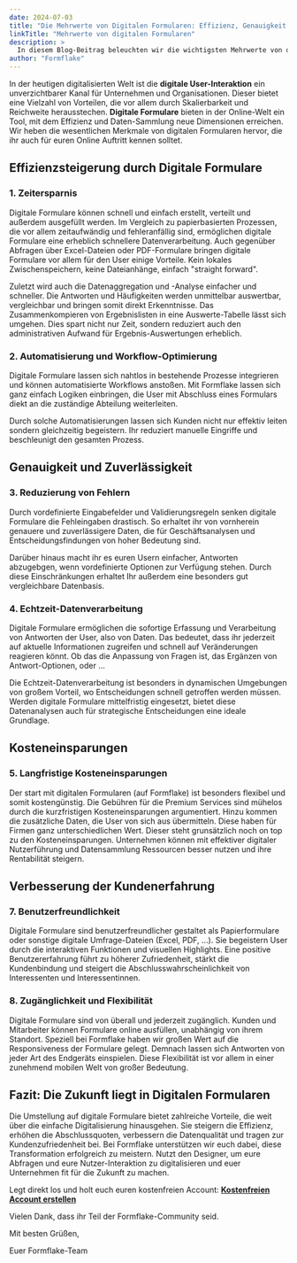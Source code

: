 ```yaml
---
date: 2024-07-03
title: "Die Mehrwerte von Digitalen Formularen: Effizienz, Genauigkeit und Nachhaltigkeit"
linkTitle: "Mehrwerte von digitalen Formularen"
description: >
  In diesem Blog-Beitrag beleuchten wir die wichtigsten Mehrwerte von digitalen Formularen und wie sie eure Arbeitsprozesse schon kurzfristig optimieren und mittelfristig revolutionieren können.
author: "Formflake"
---
```


In der heutigen digitalisierten Welt ist die **digitale User-Interaktion** ein unverzichtbarer Kanal für Unternehmen und Organisationen. Dieser bietet eine Vielzahl von Vorteilen, die vor allem durch Skalierbarkeit und Reichweite herausstechen. **Digitale Formulare** bieten in der Online-Welt ein Tool, mit dem Effizienz und Daten-Sammlung neue Dimensionen erreichen. Wir heben die wesentlichen Merkmale von digitalen Formularen hervor, die ihr auch für euren Online Auftritt kennen solltet.

## Effizienzsteigerung durch Digitale Formulare

### 1. Zeitersparnis

Digitale Formulare können schnell und einfach erstellt, verteilt und außerdem ausgefüllt werden. Im Vergleich zu papierbasierten Prozessen, die vor allem zeitaufwändig und fehleranfällig sind, ermöglichen digitale Formulare eine erheblich schnellere Datenverarbeitung. Auch gegenüber Abfragen über Excel-Dateien oder PDF-Formulare bringen digitale Formulare vor allem für den User einige Vorteile. Kein lokales Zwischenspeichern, keine Dateianhänge, einfach "straight forward".

Zuletzt wird auch die Datenaggregation und -Analyse einfacher und schneller. Die Antworten und Häufigkeiten werden unmittelbar auswertbar, vergleichbar und bringen somit direkt Erkenntnisse. Das Zusammenkompieren von Ergebnislisten in eine Auswerte-Tabelle lässt sich umgehen. Dies spart nicht nur Zeit, sondern reduziert auch den administrativen Aufwand für Ergebnis-Auswertungen erheblich.

### 2. Automatisierung und Workflow-Optimierung

Digitale Formulare lassen sich nahtlos in bestehende Prozesse integrieren und können automatisierte Workflows anstoßen. Mit Formflake lassen sich ganz einfach Logiken einbringen, die User mit Abschluss eines Formulars diekt an die zuständige Abteilung weiterleiten.

Durch solche Automatisierungen lassen sich Kunden nicht nur effektiv leiten sondern gleichzeitig begeistern. Ihr reduziert manuelle Eingriffe und beschleunigt den gesamten Prozess.

## Genauigkeit und Zuverlässigkeit

### 3. Reduzierung von Fehlern

Durch vordefinierte Eingabefelder und Validierungsregeln senken digitale Formulare die Fehleingaben drastisch. So erhaltet ihr von vornherein genauere und zuverlässigere Daten, die für Geschäftsanalysen und Entscheidungsfindungen von hoher Bedeutung sind.

Darüber hinaus macht ihr es euren Usern einfacher, Antworten abzugebgen, wenn vordefinierte Optionen zur Verfügung stehen. Durch diese Einschränkungen erhaltet Ihr außerdem eine besonders gut vergleichbare Datenbasis.

### 4. Echtzeit-Datenverarbeitung

Digitale Formulare ermöglichen die sofortige Erfassung und Verarbeitung von Antworten der User, also von Daten. Das bedeutet, dass ihr jederzeit auf aktuelle Informationen zugreifen und schnell auf Veränderungen reagieren könnt. Ob das die Anpassung von Fragen ist, das Ergänzen von Antwort-Optionen, oder ...

Die Echtzeit-Datenverarbeitung ist besonders in dynamischen Umgebungen von großem Vorteil, wo Entscheidungen schnell getroffen werden müssen. Werden digitale Formulare mittelfristig eingesetzt, bietet diese Datenanalysen auch für strategische Entscheidungen eine ideale Grundlage.

## Kosteneinsparungen

### 5. Langfristige Kosteneinsparungen

Der start mit digitalen Formularen (auf Formflake) ist besonders flexibel und somit kostengünstig. Die Gebühren für die Premium Services sind mühelos durch die kurzfristigen Kosteneinsparungen argumentiert. Hinzu kommen die zusätzliche Daten, die User von sich aus übermitteln. Diese haben für Firmen ganz unterschiedlichen Wert. Dieser steht grunsätzlich noch on top zu den Kosteneinsparungen. Unternehmen können mit effektiver digitaler Nutzerführung und Datensammlung Ressourcen besser nutzen und ihre Rentabilität steigern.

## Verbesserung der Kundenerfahrung

### 7. Benutzerfreundlichkeit

Digitale Formulare sind benutzerfreundlicher gestaltet als Papierformulare oder sonstige digitale Umfrage-Dateien (Excel, PDF, ...). Sie begeistern User durch die interaktiven Funktionen und visuellen Highlights. Eine positive Benutzererfahrung führt zu höherer Zufriedenheit, stärkt die Kundenbindung und steigert die Abschlusswahrscheinlichkeit von Interessenten und Interessentinnen.

### 8. Zugänglichkeit und Flexibilität

Digitale Formulare sind von überall und jederzeit zugänglich. Kunden und Mitarbeiter können Formulare online ausfüllen, unabhängig von ihrem Standort. Speziell bei Formflake haben wir großen Wert auf die Responsiveness der Formulare gelegt. Demnach lassen sich Antworten von jeder Art des Endgeräts einspielen. Diese Flexibilität ist vor allem in einer zunehmend mobilen Welt von großer Bedeutung.

## Fazit: Die Zukunft liegt in Digitalen Formularen

Die Umstellung auf digitale Formulare bietet zahlreiche Vorteile, die weit über die einfache Digitalisierung hinausgehen. Sie steigern die Effizienz, erhöhen die Abschlussquoten, verbessern die Datenqualität und tragen zur Kundenzufriedenheit bei. Bei Formflake unterstützen wir euch dabei, diese Transformation erfolgreich zu meistern. Nutzt den Designer, um eure Abfragen und eure Nutzer-Interaktion zu digitalisieren und euer Unternehmen fit für die Zukunft zu machen.

Legt direkt los und holt euch euren kostenfreien Account: **[Kostenfreien Account erstellen](https://formflake.com/signup)**

Vielen Dank, dass ihr Teil der Formflake-Community seid.

Mit besten Grüßen,

Euer Formflake-Team
